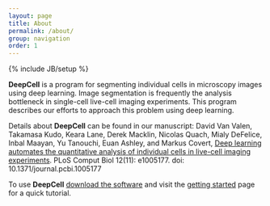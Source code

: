 ```yaml
---
layout: page
title: About
permalink: /about/
group: navigation
order: 1
---
```


{% include JB/setup %}

__DeepCell__ is a program for segmenting individual cells in microscopy images using deep learning. Image segmentation is frequently the analysis bottleneck in single-cell live-cell imaging experiments. This program describes our efforts to approach this problem using deep learning.

Details about __DeepCell__ can be found in our manuscript:
David Van Valen, Takamasa Kudo, Keara Lane, Derek Macklin, Nicolas Quach, Mialy DeFelice, Inbal Maayan, Yu Tanouchi, Euan Ashley, and Markus Covert, [Deep learning automates the quantitative analysis of individual cells in live-cell imaging experiments](http://journals.plos.org/ploscompbiol/article?id=10.1371/journal.pcbi.1005177). PLoS Comput Biol 12(11): e1005177. doi: 10.1371/journal.pcbi.1005177 

To use __DeepCell__ [download the software](/DeepCell/download/) and visit the [getting started](/DeepCell/starting/) page for a quick tutorial.
